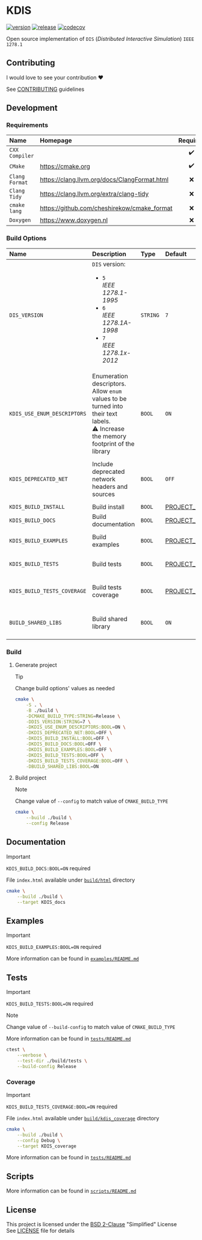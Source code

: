 # KDIS

[![version](https://img.shields.io/github/v/release/karljj1/kdis?label=version)](https://github.com/karljj1/kdis/releases/latest)
[![release](https://github.com/karljj1/kdis/actions/workflows/release.yaml/badge.svg)](https://github.com/karljj1/kdis/actions/workflows/release.yaml)
[![codecov](https://codecov.io/gh/karljj1/kdis/branch/master/graph/badge.svg)](https://codecov.io/gh/karljj1/kdis)

Open source implementation of `DIS` (_Distributed Interactive Simulation_) `IEEE 1278.1`

## Contributing

I would love to see your contribution :heart:

See [CONTRIBUTING](./CONTRIBUTING.md) guidelines

## Development

### Requirements

| **Name**       | **Homepage**                                   |    **Required**    | **Notes**                     |
| :------------- | :--------------------------------------------- | :----------------: | :---------------------------- |
| `CXX Compiler` |                                                | :heavy_check_mark: | _`>= C++11`_                  |
| `CMake`        | <https://cmake.org>                            | :heavy_check_mark: | _`>= 3.14`_                   |
| `Clang Format` | <https://clang.llvm.org/docs/ClangFormat.html> |        :x:         |                               |
| `Clang Tidy`   | <https://clang.llvm.org/extra/clang-tidy>      |        :x:         |                               |
| `cmake lang`   | <https://github.com/cheshirekow/cmake_format>  |        :x:         | `pip install cmakelang[YAML]` |
| `Doxygen`      | <https://www.doxygen.nl>                       |        :x:         | Documentation                 |

### Build Options

| **Name**                    | **Description**                                                                                                                                      | **Type** | **Default**                                                                                    | **Notes**                                                                                                                       |
| :-------------------------- | :--------------------------------------------------------------------------------------------------------------------------------------------------- | :------- | :--------------------------------------------------------------------------------------------- | :------------------------------------------------------------------------------------------------------------------------------ |
| `DIS_VERSION`               | `DIS` version: <br/> <ul><li>`5`<br/>_IEEE 1278.1-1995_</li><li>`6`<br/>_IEEE 1278.1A-1998_</li><li>`7`<br/>_IEEE 1278.1x-2012_</li></ul>            | `STRING` | `7`                                                                                            |                                                                                                                                 |
| `KDIS_USE_ENUM_DESCRIPTORS` | Enumeration descriptors. <br/> Allow `enum` values to be turned into their text labels. <br/> :warning: Increase the memory footprint of the library | `BOOL`   | `ON`                                                                                           |                                                                                                                                 |
| `KDIS_DEPRECATED_NET`       | Include deprecated network headers and sources                                                                                                       | `BOOL`   | `OFF`                                                                                          | Enabled automatically if either `KDIS_BUILD_EXAMPLES` or `KDIS_BUILD_TESTS` is `ON`                                             |
| `KDIS_BUILD_INSTALL`        | Build install                                                                                                                                        | `BOOL`   | [PROJECT_IS_TOP_LEVEL](https://cmake.org/cmake/help/latest/variable/PROJECT_IS_TOP_LEVEL.html) |                                                                                                                                 |
| `KDIS_BUILD_DOCS`           | Build documentation                                                                                                                                  | `BOOL`   | [PROJECT_IS_TOP_LEVEL](https://cmake.org/cmake/help/latest/variable/PROJECT_IS_TOP_LEVEL.html) | [`Doxygen`](https://www.doxygen.nl) is required                                                                                 |
| `KDIS_BUILD_EXAMPLES`       | Build examples                                                                                                                                       | `BOOL`   | [PROJECT_IS_TOP_LEVEL](https://cmake.org/cmake/help/latest/variable/PROJECT_IS_TOP_LEVEL.html) | It enables `KDIS_DEPRECATED_NET` if set to `ON`                                                                                 |
| `KDIS_BUILD_TESTS`          | Build tests                                                                                                                                          | `BOOL`   | [PROJECT_IS_TOP_LEVEL](https://cmake.org/cmake/help/latest/variable/PROJECT_IS_TOP_LEVEL.html) | It enables `KDIS_DEPRECATED_NET` if set to `ON`                                                                                 |
| `KDIS_BUILD_TESTS_COVERAGE` | Build tests coverage                                                                                                                                 | `BOOL`   | [PROJECT_IS_TOP_LEVEL](https://cmake.org/cmake/help/latest/variable/PROJECT_IS_TOP_LEVEL.html) | Build option `KDIS_BUILD_TESTS` must be `ON`. <br/> [`LCOV`](https://github.com/linux-test-project/lcov) is required            |
| `BUILD_SHARED_LIBS`         | Build shared library                                                                                                                                 | `BOOL`   | `ON`                                                                                           | See [BUILD_SHARED_LIBS](https://cmake.org/cmake/help/latest/variable/BUILD_SHARED_LIBS.html) documentation for more information |

### Build

1. Generate project

    > [!TIP]
    > Change build options' values as needed

    ```sh
    cmake \
        -S . \
        -B ./build \
        -DCMAKE_BUILD_TYPE:STRING=Release \
        -DDIS_VERSION:STRING=7 \
        -DKDIS_USE_ENUM_DESCRIPTORS:BOOL=ON \
        -DKDIS_DEPRECATED_NET:BOOL=OFF \
        -DKDIS_BUILD_INSTALL:BOOL=OFF \
        -DKDIS_BUILD_DOCS:BOOL=OFF \
        -DKDIS_BUILD_EXAMPLES:BOOL=OFF \
        -DKDIS_BUILD_TESTS:BOOL=OFF \
        -DKDIS_BUILD_TESTS_COVERAGE:BOOL=OFF \
        -DBUILD_SHARED_LIBS:BOOL=ON
    ```

1. Build project

    > [!NOTE]
    > Change value of `--config` to match value of `CMAKE_BUILD_TYPE`

    ```sh
    cmake \
        --build ./build \
        --config Release
    ```

## Documentation

> [!IMPORTANT]
> `KDIS_BUILD_DOCS:BOOL=ON` required

File `index.html` available under [`build/html`](./build/html) directory

```sh
cmake \
    --build ./build \
    --target KDIS_docs
```

## Examples

> [!IMPORTANT]
> `KDIS_BUILD_EXAMPLES:BOOL=ON` required

More information can be found in [`examples/README.md`](./examples/README.md)

## Tests

> [!IMPORTANT]
> `KDIS_BUILD_TESTS:BOOL=ON` required

> [!NOTE]
> Change value of `--build-config` to match value of `CMAKE_BUILD_TYPE`

More information can be found in [`tests/README.md`](./tests/README.md)

```sh
ctest \
    --verbose \
    --test-dir ./build/tests \
    --build-config Release
```

### Coverage

> [!IMPORTANT]
> `KDIS_BUILD_TESTS_COVERAGE:BOOL=ON` required

File `index.html` available under [`build/kdis_coverage`](./build/kdis_coverage) directory

```sh
cmake \
    --build ./build \
    --config Debug \
    --target KDIS_coverage
```

More information can be found in [`tests/README.md`](./tests/README.md)

## Scripts

More information can be found in [`scripts/README.md`](./scripts/README.md)

## License

This project is licensed under the [BSD 2-Clause](https://opensource.org/license/bsd-2-clause) "Simplified" License \
See [LICENSE](./LICENSE) file for details
